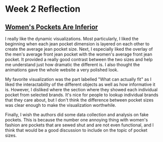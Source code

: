 # Week 2 Reflection

## [Women's Pockets Are Inferior](https://pudding.cool/2018/08/pockets/)

I really like the dynamic visualizations. Most particularly, I liked the beginning when each jean pocket dimension is layered on each other to create the average jean pocket size. Next, I especially liked the overlay of the men's average front jean pocket with the women's average front jean pocket. It provided a really good contrast between the two sizes and help me understand just how dramatic the different is. I also thought the animations gave the whole website a very polished look. 

My favorite visualization was the part labelled "What can actually fit" as I liked the interactability of the different objects as well as how informative it is. However, I disliked where the section where they showed each individual pocket from selected brands. It's nice for people to lookup individual brands that they care about, but I don't think the difference between pocket sizes was clear enough to make the visualization worthwhile. 

Finally, I wish the authors did some data collection and analysis on fake pockets. This is because the number one annoying thing with women's fashion are pockets that are sewed shut and are not even functional, and I think that would be a good discussion to include on the topic of pocket sizes. 







